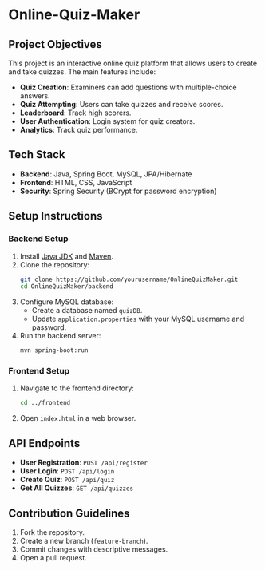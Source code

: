 # Online-Quiz-Maker

## Project Objectives
This project is an interactive online quiz platform that allows users to create and take quizzes. The main features include:
- **Quiz Creation**: Examiners can add questions with multiple-choice answers.
- **Quiz Attempting**: Users can take quizzes and receive scores.
- **Leaderboard**: Track high scorers.
- **User Authentication**: Login system for quiz creators.
- **Analytics**: Track quiz performance.

## Tech Stack
- **Backend**: Java, Spring Boot, MySQL, JPA/Hibernate
- **Frontend**: HTML, CSS, JavaScript
- **Security**: Spring Security (BCrypt for password encryption)

## Setup Instructions
### Backend Setup
1. Install [Java JDK](https://www.oracle.com/java/technologies/javase-downloads.html) and [Maven](https://maven.apache.org/install.html).
2. Clone the repository:
   ```bash
   git clone https://github.com/yourusername/OnlineQuizMaker.git
   cd OnlineQuizMaker/backend
   ```
3. Configure MySQL database:
   - Create a database named `quizDB`.
   - Update `application.properties` with your MySQL username and password.
4. Run the backend server:
   ```bash
   mvn spring-boot:run
   ```

### Frontend Setup
1. Navigate to the frontend directory:
   ```bash
   cd ../frontend
   ```
2. Open `index.html` in a web browser.

## API Endpoints
- **User Registration**: `POST /api/register`
- **User Login**: `POST /api/login`
- **Create Quiz**: `POST /api/quiz`
- **Get All Quizzes**: `GET /api/quizzes`

## Contribution Guidelines
1. Fork the repository.
2. Create a new branch (`feature-branch`).
3. Commit changes with descriptive messages.
4. Open a pull request.
